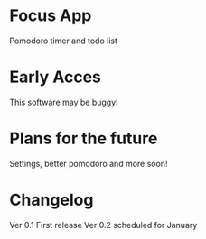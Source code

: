 # Focus App
Pomodoro timer and todo list

# Early Acces
This software may be buggy!

# Plans for the future
Settings, better pomodoro and more soon!

# Changelog
Ver 0.1
First release
Ver 0.2 scheduled for January

